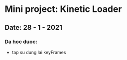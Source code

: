 # Mini project: Kinetic Loader

## Date: 28 - 1 - 2021

### Da hoc duoc:
- tap su dung lai keyFrames

